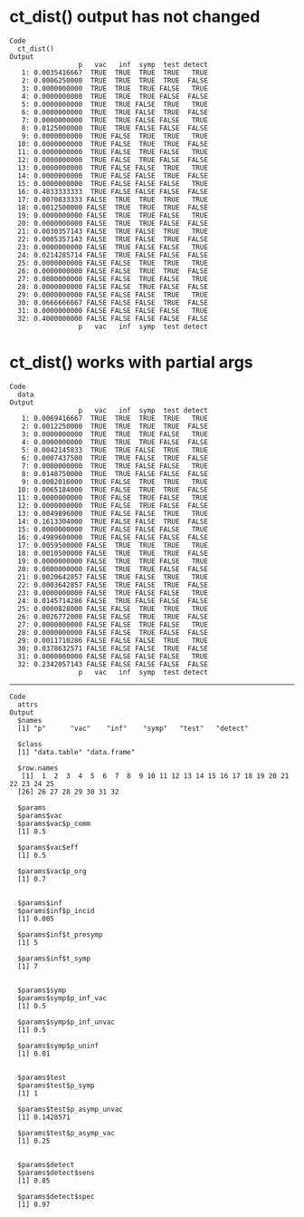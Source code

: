# ct_dist() output has not changed

    Code
      ct_dist()
    Output
                     p   vac   inf  symp  test detect
       1: 0.0035416667  TRUE  TRUE  TRUE  TRUE   TRUE
       2: 0.0006250000  TRUE  TRUE  TRUE  TRUE  FALSE
       3: 0.0000000000  TRUE  TRUE  TRUE FALSE   TRUE
       4: 0.0000000000  TRUE  TRUE  TRUE FALSE  FALSE
       5: 0.0000000000  TRUE  TRUE FALSE  TRUE   TRUE
       6: 0.0000000000  TRUE  TRUE FALSE  TRUE  FALSE
       7: 0.0000000000  TRUE  TRUE FALSE FALSE   TRUE
       8: 0.0125000000  TRUE  TRUE FALSE FALSE  FALSE
       9: 0.0000000000  TRUE FALSE  TRUE  TRUE   TRUE
      10: 0.0000000000  TRUE FALSE  TRUE  TRUE  FALSE
      11: 0.0000000000  TRUE FALSE  TRUE FALSE   TRUE
      12: 0.0000000000  TRUE FALSE  TRUE FALSE  FALSE
      13: 0.0000000000  TRUE FALSE FALSE  TRUE   TRUE
      14: 0.0000000000  TRUE FALSE FALSE  TRUE  FALSE
      15: 0.0000000000  TRUE FALSE FALSE FALSE   TRUE
      16: 0.4833333333  TRUE FALSE FALSE FALSE  FALSE
      17: 0.0070833333 FALSE  TRUE  TRUE  TRUE   TRUE
      18: 0.0012500000 FALSE  TRUE  TRUE  TRUE  FALSE
      19: 0.0000000000 FALSE  TRUE  TRUE FALSE   TRUE
      20: 0.0000000000 FALSE  TRUE  TRUE FALSE  FALSE
      21: 0.0030357143 FALSE  TRUE FALSE  TRUE   TRUE
      22: 0.0005357143 FALSE  TRUE FALSE  TRUE  FALSE
      23: 0.0000000000 FALSE  TRUE FALSE FALSE   TRUE
      24: 0.0214285714 FALSE  TRUE FALSE FALSE  FALSE
      25: 0.0000000000 FALSE FALSE  TRUE  TRUE   TRUE
      26: 0.0000000000 FALSE FALSE  TRUE  TRUE  FALSE
      27: 0.0000000000 FALSE FALSE  TRUE FALSE   TRUE
      28: 0.0000000000 FALSE FALSE  TRUE FALSE  FALSE
      29: 0.0000000000 FALSE FALSE FALSE  TRUE   TRUE
      30: 0.0666666667 FALSE FALSE FALSE  TRUE  FALSE
      31: 0.0000000000 FALSE FALSE FALSE FALSE   TRUE
      32: 0.4000000000 FALSE FALSE FALSE FALSE  FALSE
                     p   vac   inf  symp  test detect

# ct_dist() works with partial args

    Code
      data
    Output
                     p   vac   inf  symp  test detect
       1: 0.0069416667  TRUE  TRUE  TRUE  TRUE   TRUE
       2: 0.0012250000  TRUE  TRUE  TRUE  TRUE  FALSE
       3: 0.0000000000  TRUE  TRUE  TRUE FALSE   TRUE
       4: 0.0000000000  TRUE  TRUE  TRUE FALSE  FALSE
       5: 0.0042145833  TRUE  TRUE FALSE  TRUE   TRUE
       6: 0.0007437500  TRUE  TRUE FALSE  TRUE  FALSE
       7: 0.0000000000  TRUE  TRUE FALSE FALSE   TRUE
       8: 0.0148750000  TRUE  TRUE FALSE FALSE  FALSE
       9: 0.0002016000  TRUE FALSE  TRUE  TRUE   TRUE
      10: 0.0065184000  TRUE FALSE  TRUE  TRUE  FALSE
      11: 0.0000000000  TRUE FALSE  TRUE FALSE   TRUE
      12: 0.0000000000  TRUE FALSE  TRUE FALSE  FALSE
      13: 0.0049896000  TRUE FALSE FALSE  TRUE   TRUE
      14: 0.1613304000  TRUE FALSE FALSE  TRUE  FALSE
      15: 0.0000000000  TRUE FALSE FALSE FALSE   TRUE
      16: 0.4989600000  TRUE FALSE FALSE FALSE  FALSE
      17: 0.0059500000 FALSE  TRUE  TRUE  TRUE   TRUE
      18: 0.0010500000 FALSE  TRUE  TRUE  TRUE  FALSE
      19: 0.0000000000 FALSE  TRUE  TRUE FALSE   TRUE
      20: 0.0000000000 FALSE  TRUE  TRUE FALSE  FALSE
      21: 0.0020642857 FALSE  TRUE FALSE  TRUE   TRUE
      22: 0.0003642857 FALSE  TRUE FALSE  TRUE  FALSE
      23: 0.0000000000 FALSE  TRUE FALSE FALSE   TRUE
      24: 0.0145714286 FALSE  TRUE FALSE FALSE  FALSE
      25: 0.0000828000 FALSE FALSE  TRUE  TRUE   TRUE
      26: 0.0026772000 FALSE FALSE  TRUE  TRUE  FALSE
      27: 0.0000000000 FALSE FALSE  TRUE FALSE   TRUE
      28: 0.0000000000 FALSE FALSE  TRUE FALSE  FALSE
      29: 0.0011710286 FALSE FALSE FALSE  TRUE   TRUE
      30: 0.0378632571 FALSE FALSE FALSE  TRUE  FALSE
      31: 0.0000000000 FALSE FALSE FALSE FALSE   TRUE
      32: 0.2342057143 FALSE FALSE FALSE FALSE  FALSE
                     p   vac   inf  symp  test detect

---

    Code
      attrs
    Output
      $names
      [1] "p"      "vac"    "inf"    "symp"   "test"   "detect"
      
      $class
      [1] "data.table" "data.frame"
      
      $row.names
       [1]  1  2  3  4  5  6  7  8  9 10 11 12 13 14 15 16 17 18 19 20 21 22 23 24 25
      [26] 26 27 28 29 30 31 32
      
      $params
      $params$vac
      $params$vac$p_comm
      [1] 0.5
      
      $params$vac$eff
      [1] 0.5
      
      $params$vac$p_org
      [1] 0.7
      
      
      $params$inf
      $params$inf$p_incid
      [1] 0.005
      
      $params$inf$t_presymp
      [1] 5
      
      $params$inf$t_symp
      [1] 7
      
      
      $params$symp
      $params$symp$p_inf_vac
      [1] 0.5
      
      $params$symp$p_inf_unvac
      [1] 0.5
      
      $params$symp$p_uninf
      [1] 0.01
      
      
      $params$test
      $params$test$p_symp
      [1] 1
      
      $params$test$p_asymp_unvac
      [1] 0.1428571
      
      $params$test$p_asymp_vac
      [1] 0.25
      
      
      $params$detect
      $params$detect$sens
      [1] 0.85
      
      $params$detect$spec
      [1] 0.97
      
      
      

